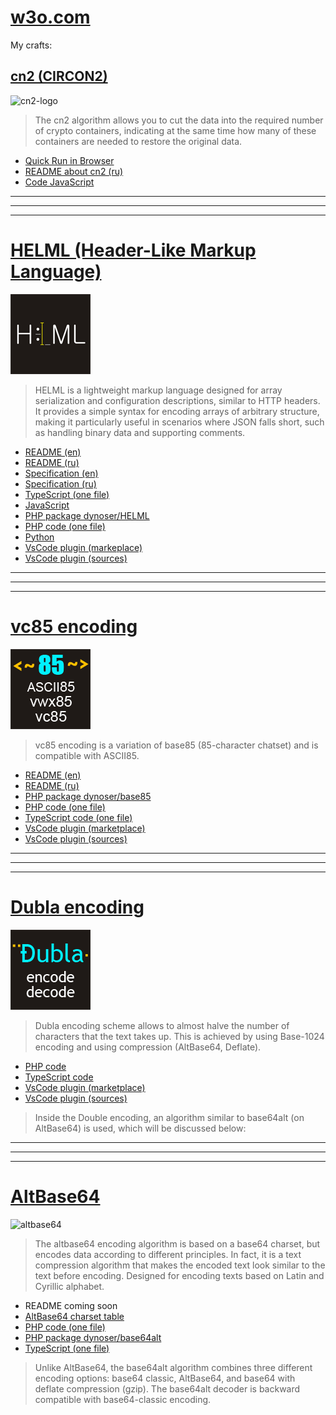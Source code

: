 # [w3o.com](https://w3o.com/)

My crafts:

## [cn2 (CIRCON2)](docs/READMECN2ru.md)

![cn2-logo](https://raw.githubusercontent.com/dynoser/w3o.com/main/docs/circon2logo.png)
> The cn2 algorithm allows you to cut the data into the required number of crypto containers,
> indicating at the same time how many of these containers are needed to restore the original data.

- [Quick Run in Browser](cn2.html)
- [README about cn2 (ru)](https://w3o.com/docs/READMECN2ru)
- [Code JavaScript](https://github.com/dynoser/w3o.com/tree/main/js)

---

---

---

# [HELML (Header-Like Markup Language)](https://github.com/dynoser/HELML/)

![helml-logo](https://github.com/dynoser/HELML/raw/master/logo/icon.png)

> HELML is a lightweight markup language designed for array serialization and configuration descriptions, similar to HTTP headers. It provides a simple syntax for encoding arrays of arbitrary structure, making it particularly useful in scenarios where JSON falls short, such as handling binary data and supporting comments.

- [README (en)](https://github.com/dynoser/HELML/blob/master/docs/README-HELML_en.md)
- [README (ru)](https://github.com/dynoser/HELML/blob/master/docs/README-HELML_ru.md)
- [Specification (en)](https://github.com/dynoser/HELML/blob/master/docs/HELML_en.md)
- [Specification (ru)](https://github.com/dynoser/HELML/blob/master/docs/HELML_ru.md)
- [TypeScript (one file)](https://github.com/dynoser/HELML/blob/master/helml-vscode-plugin/src/HELML.ts)
- [JavaScript](https://github.com/dynoser/HELML/tree/master/JavaScript/helml)
- [PHP package dynoser/HELML](https://github.com/dynoser/phpHELML)
- [PHP code (one file)](https://github.com/dynoser/phpHELML/blob/master/src/HELML.php)
- [Python](https://github.com/dynoser/HELML/tree/master/Python)
- [VsCode plugin (markeplace)](https://marketplace.visualstudio.com/items?itemName=dynoser.helml)
- [VsCode plugin (sources)](https://github.com/dynoser/HELML/tree/master/helml-vscode-plugin)

---

---

---

# [vc85 encoding](https://github.com/dynoser/base85)

![vc85-logo](https://raw.githubusercontent.com/dynoser/base85-vscode-plugin/main/images/icon.png)

> vc85 encoding is a variation of base85 (85-character chatset) and is compatible with ASCII85.

- [README (en)](https://github.com/dynoser/base85/blob/main/README.md)
- [README (ru)](https://github.com/dynoser/base85/blob/main/doc/README_ru.md)
- [PHP package dynoser/base85](https://github.com/dynoser/base85)
- [PHP code (one file)](https://github.com/dynoser/base85/blob/main/src/vc85.php)
- [TypeScript code (one file)](https://github.com/dynoser/base85-vscode-plugin/blob/main/src/vc85.ts)
- [VsCode plugin (marketplace)](https://marketplace.visualstudio.com/items?itemName=dynoser.base85)
- [VsCode plugin (sources)](https://github.com/dynoser/base85-vscode-plugin)

---

---

---

# [Dubla encoding](https://github.com/dynoser/dubla)

![dubla-logo](https://raw.githubusercontent.com/dynoser/dubla-vscode-plugin/main/images/icon.png)

> Dubla encoding scheme allows to almost halve the number of characters that the text takes up.
This is achieved by using Base-1024 encoding and using compression (AltBase64, Deflate).

- [PHP code](https://github.com/dynoser/dubla/tree/main/src)
- [TypeScript code](https://github.com/dynoser/dubla-vscode-plugin/tree/main/src)
- [VsCode plugin (marketplace)](https://marketplace.visualstudio.com/items?itemName=dynoser.dubla)
- [VsCode plugin (sources)](https://github.com/dynoser/dubla-vscode-plugin)

> Inside the Double encoding, an algorithm similar to base64alt (on AltBase64) is used, which will be discussed below:
---

---

---

# [AltBase64](https://github.com/dynoser/base64alt)

![altbase64](https://raw.githubusercontent.com/dynoser/base64alt/main/doc/icon.png)

> The altbase64 encoding algorithm is based on a base64 charset, but encodes data according to different principles. In fact, it is a text compression algorithm that makes the encoded text look similar to the text before encoding. Designed for encoding texts based on Latin and Cyrillic alphabet.
- README coming soon
- [AltBase64 charset table](https://raw.githubusercontent.com/dynoser/base64alt/main/doc/altbase64full.png)
- [PHP code (one file)](https://github.com/dynoser/base64alt/blob/main/src/Base64Alt.php)
- [PHP package dynoser/base64alt](https://github.com/dynoser/base64alt)
- [TypeScript (one file)](https://github.com/dynoser/dubla-vscode-plugin/blob/main/src/altbase64.ts)
> Unlike AltBase64, the base64alt algorithm combines three different encoding options: base64 classic, AltBase64,
and base64 with deflate compression (gzip). The base64alt decoder is backward compatible with base64-classic encoding.

